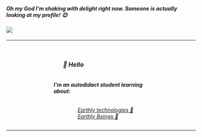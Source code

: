 <div align='left'>
    <h5 style=''> 
        <i>Oh my God I'm shaking with delight right now. Someone is actually looking at my profile! 😊 </i>
    </h5>
    <h4> 
        <i>
            <a href="https://github.com/Meghna-DAS/github-profile-views-counter">
                <img src="https://komarev.com/ghpvc/?username=ayudmin">
            </a>
        </i> 
     </h4>
    <hr>
     <br>
</div>
<div align='left' style="max-width: 50%; margin: auto;">
    <h3 align='' style="padding-left: 25px"><i>👋  Hello</h3> 
    <div align='left' style='display: flex; flex-direction: column; justify-content: center; align-items: center; ';>
        <h4>
            <b>I'm an autodidact student learning about:</b>
        </h4>
            <ul >
                <li style="list-style: none;">
                    <a href="#" target="_blank">Earthly technologies 🌱</a>
                </li>
                <li align='left' style="list-style: none;">
                    <a  style="list-style: none;"href="https://vuejs.org/" target="_blank">Earthly Beings 💖</a>
                </li>
            </ul>
    </div>
</div>
<hr>

